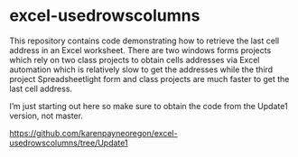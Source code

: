 # excel-usedrowscolumns

This repository contains code demonstrating how to retrieve the last cell address in an Excel worksheet.  There are two windows forms projects which rely on two class projects to obtain cells addresses via Excel automation which is relatively slow to get the addresses while the third project Spreadsheetlight form and class projects are much faster to get the last cell address.

I’m just starting out here so make sure to obtain the code from the Update1 version, not master.

https://github.com/karenpayneoregon/excel-usedrowscolumns/tree/Update1
  
